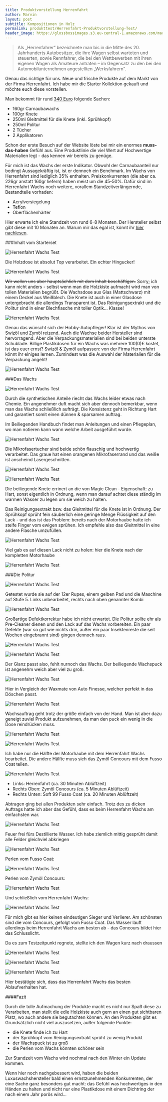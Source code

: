 ```yaml
---
title: Produktvorstellung Herrenfahrt
author: Marvin
layout: post
subtitle: Kompositionen in Holz
permalink: produkttest/Herrenfahrt-Produktvorstellung-Test/
header_image: https://glossbossimages.s3.eu-central-1.amazonaws.com/marvin/herrenfahrttest/P1020201.JPG
---
```

>Als „Herrenfahrer“ bezeichnete man bis in die Mitte des 20. Jahrhunderts Autobesitzer, die ihre Wagen selbst warteten und steuerten, sowie Rennfahrer, die bei den Wettbewerben mit ihren eigenen Wagen als Amateure antraten – im Gegensatz zu den bei den Automobilunternehmen angestellten „Werksfahrern“.

Genau das richtige für uns. Neue und frische Produkte auf dem Markt von der Firma Herrenfahrt.
Ich habe mir die Starter Kollektion gekauft und möchte euch diese vorstellen.


Man bekommt für rund [340 Euro](https://herrenfahrt.com/de_de/arrangements/sortimente/starter-kollektion) folgende Sachen:

* 160gr Carnaubawachs
* 100gr Knete
* 250ml Gleitmittel für die Knete (inkl. Sprühkopf)
* 250ml Politur
* 2 Tücher
* 2 Applikatoren

Schon der erste Besuch auf der Website löste bei mir ein enormes __muss-das-haben__ Gefühl aus. Eine Produktlinie die viel Wert auf Hochwertige Materialien legt - das kennen wir bereits zu genüge.

Für mich ist das Wachs der erste Indikator. Obwohl der Carnaubaanteil nur bedingt Aussagekräftig ist, ist er dennoch ein Benchmark. Im Wachs von Herrenfahrt sind lediglich 35% enthalten. Preiskonkurrenten (die aber ca. 226gr anstatt 160gr liefern) haben meist um die 45-50%.
Dafür sind im Herrenfahrt Wachs noch weitere, vorallem Standzeitverlängernde, Bestandteile vorhaden:

- Acrylversiegelung
- Teflon
- Oberflächenhärter


Hier erwarte ich eine Standzeit von rund 6-8 Monaten. Der Hersteller selbst gibt diese mit 10 Monaten an. Warum mir das egal ist, könnt ihr [hier nachlesen](http://glossboss.de/allgemein/drei-gruende-fuer-ein-carnaubawachs).

###Inhalt vom Starterset


![Herrenfahrt Wachs Test](https://glossbossimages.s3.eu-central-1.amazonaws.com/marvin/herrenfahrttest/P1020199.JPG)


Die Holzdose ist absolut Top verarbeitet. Ein echter Hingucker!

![Herrenfahrt Wachs Test](https://glossbossimages.s3.eu-central-1.amazonaws.com/marvin/herrenfahrttest/P1020201.JPG)

<del>Wir wollen uns aber hauptsächlich mit dem Inhalt beschäftigen.</del>
Sorry; ich kann nicht anders - selbst wenn man die Holzkiste aufmacht wird man von tollen Materialien begrüßt. Die Wachsdose aus Glas (Mattschwarz) mit einem Deckel aus Weißblech. Die Knete ist auch in einer Glasdose untergebracht die allerdings Transparent ist. Das Reinigungsextrakt und die Politur sind in einer Blechflasche mit toller Optik... Klasse!

![Herrenfahrt Wachs Test](https://glossbossimages.s3.eu-central-1.amazonaws.com/marvin/herrenfahrttest/P1020203.JPG)

Genau das wünscht sich der Hobby-Autopfleger! Klar ist der Mythos von Swizöl und Zymöl reizend. Auch die Wachse beider Hersteller sind hervorragend. Aber die Verpackungsmaterialien sind bei beiden unterste Schublade. Billige Plastikdosen für ein Wachs was mehrere 100(0)€ kostet, ist das euer ernst?
Swizöl & Zymöl aufpassen: von der Firma Herrenfahrt könnt ihr einiges lernen. Zumindest was die Auswahl der Materialien für die Verpackung angeht!


![Herrenfahrt Wachs Test](https://glossbossimages.s3.eu-central-1.amazonaws.com/marvin/herrenfahrttest/P1020202.JPG)

###Das Wachs

![Herrenfahrt Wachs Test](https://glossbossimages.s3.eu-central-1.amazonaws.com/marvin/herrenfahrttest/P1020204.JPG)

Durch die synthetischen Anteile riecht das Wachs leider etwas nach Chemie. Ein angenehmer duft macht sich aber dennoch bemerkbar, wenn man das Wachs schließlich aufträgt. Die Konsistenz geht in Richtung Hart und garantiert somit einen dünnen & sparsamen auftrag.



Im Beiliegenden Handbuch findet man Anleitungen und einen Pflegeplan, wo man notieren kann wann welche Arbeit ausgeführt wurde.

![Herrenfahrt Wachs Test](https://glossbossimages.s3.eu-central-1.amazonaws.com/marvin/herrenfahrttest/P1020206.JPG)

Die Mikrofasertucher sind beide schön flauschig und hochwertig verarbeitet. Das graue hat einen orangenen Mikrofaserrand und das weiße ist anscheind Lasergeschnitten.

![Herrenfahrt Wachs Test](https://glossbossimages.s3.eu-central-1.amazonaws.com/marvin/herrenfahrttest/P1020207.JPG)


![Herrenfahrt Wachs Test](https://glossbossimages.s3.eu-central-1.amazonaws.com/marvin/herrenfahrttest/P1020208.JPG)

Die beiliegende Knete errinert an die von Magic Clean - Eigenschaft: zu Hart, sonst eigentlich in Ordnung, wenn man darauf achtet diese ständig im warmen Wasser zu legen um sie weich zu halten.


Das Reinigungsextrakt bzw. das Gleitmittel für die Knete ist in Ordnung. Der Sprühkopf sprüht fein säuberlich eine geringe Menge Flüssigkeit auf den Lack - und das ist das Problem: bereits nach der Motorhaube hatte ich steife Finger vom ewigen sprühen. Ich empfehle also das Gleitmittel in eine andere Flasche umzufüllen.

![Herrenfahrt Wachs Test](https://glossbossimages.s3.eu-central-1.amazonaws.com/marvin/herrenfahrtteil2/P1020211.JPG)

Viel gab es auf diesen Lack nicht zu holen: hier die Knete nach der kompletten Motorhaube

![Herrenfahrt Wachs Test](https://glossbossimages.s3.eu-central-1.amazonaws.com/marvin/herrenfahrtteil2/P1020213.JPG)

###Die Politur

![Herrenfahrt Wachs Test](https://glossbossimages.s3.eu-central-1.amazonaws.com/marvin/herrenfahrtteil2/P1020214.JPG)

Getestet wurde sie auf der 12er Rupes, einem gelben Pad und die Maschine auf Stufe 5.
Links unbearbeitet, rechts nach oben genannter Kombi

![Herrenfahrt Wachs Test](https://glossbossimages.s3.eu-central-1.amazonaws.com/marvin/herrenfahrtteil2/P1020217.JPG)

Großartige Defektkorrektur habe ich nicht erwartet. Die Politur sollte ehr als Pre-Cleaner dienen und den Lack auf das Wachs vorbereiten. Ein paar Defekte (war so gut wie nichts drin, außer ein paar Insektenreste die seit Wochen eingebrannt sind) gingen dennoch raus.


![Herrenfahrt Wachs Test](https://glossbossimages.s3.eu-central-1.amazonaws.com/marvin/herrenfahrtteil2/P1020218.JPG)


![Herrenfahrt Wachs Test](https://glossbossimages.s3.eu-central-1.amazonaws.com/marvin/herrenfahrtteil2/P1020219.JPG)

Der Glanz passt also, fehlt nurnoch das Wachs.
Der beiliegende Wachspuck ist angenehm weich aber viel zu groß.


![Herrenfahrt Wachs Test](https://glossbossimages.s3.eu-central-1.amazonaws.com/marvin/herrenfahrtteil2/P1020220.JPG)

Hier in Vergleich der Waxmate von Auto Finesse, welcher perfekt in das Döschen passt.

![Herrenfahrt Wachs Test](https://glossbossimages.s3.eu-central-1.amazonaws.com/marvin/herrenfahrtteil2/P1020221.JPG)

Wachsauftrag geht trotz der größe einfach von der Hand. Man ist aber dazu geneigt zuviel Produkt aufzunehmen, da man den puck ein wenig in die Dose reindrücken muss.


![Herrenfahrt Wachs Test](https://glossbossimages.s3.eu-central-1.amazonaws.com/marvin/herrenfahrtteil2/P1020223.JPG)


![Herrenfahrt Wachs Test](https://glossbossimages.s3.eu-central-1.amazonaws.com/marvin/herrenfahrtteil2/P1020224.JPG)

Ich habe nur die Hälfte der Motorhaube mit dem Herrenfahrt Wachs bearbeitet. Die andere Hälfte muss sich das Zymöl Concours mit dem Fusso Coat teilen.

![Herrenfahrt Wachs Test](https://glossbossimages.s3.eu-central-1.amazonaws.com/marvin/herrenfahrtteil2/P1020225.JPG)

* Links: Herrenfahrt (ca. 30 Minuten Ablüftzeit)
* Rechts Oben: Zymöl Concours (ca. 5 Minuten Ablüftzeit)
* Rechts Unten: Soft 99 Fusso Coat (ca. 20 Minuten Ablüftzeit)

Abtragen ging bei allen Produkten sehr einfach. Trotz des zu dicken Auftrags hatte ich aber das Gefühl, dass es beim Herrenfahrt Wachs am einfachsten war.


![Herrenfahrt Wachs Test](https://glossbossimages.s3.eu-central-1.amazonaws.com/marvin/herrenfahrtteil2/P1020226.JPG)

Feuer frei fürs Destillierte Wasser. Ich habe ziemlich mittig gesprüht damit alle Felder gleichviel abkriegen


![Herrenfahrt Wachs Test](https://glossbossimages.s3.eu-central-1.amazonaws.com/marvin/herrenfahrtteil2/P1020227.JPG)

Perlen vom Fusso Coat:

![Herrenfahrt Wachs Test](https://glossbossimages.s3.eu-central-1.amazonaws.com/marvin/herrenfahrtteil2/P1020228.JPG)

Perlen vom Zymöl Concours:

![Herrenfahrt Wachs Test](https://glossbossimages.s3.eu-central-1.amazonaws.com/marvin/herrenfahrtteil2/P1020229.JPG)

Und schließlich vom Herrenfahrt Wachs:

![Herrenfahrt Wachs Test](https://glossbossimages.s3.eu-central-1.amazonaws.com/marvin/herrenfahrtteil2/P1020231.JPG)

Für mich gibt es hier keinen eindeutigen Sieger und Verlierer. Am schönsten sind die vom Concours, gefolgt vom Fusso Coat. Das Wasser läuft allerdings beim Herrenfahrt Wachs am besten ab - das Concours bildet hier das Schlusslicht.

Da es zum Testzeitpunkt regnete, stellte ich den Wagen kurz nach draussen


![Herrenfahrt Wachs Test](https://glossbossimages.s3.eu-central-1.amazonaws.com/marvin/herrenfahrtteil2/P1020232.JPG)


![Herrenfahrt Wachs Test](https://glossbossimages.s3.eu-central-1.amazonaws.com/marvin/herrenfahrtteil2/P1020233.JPG)


![Herrenfahrt Wachs Test](https://glossbossimages.s3.eu-central-1.amazonaws.com/marvin/herrenfahrtteil2/P1020235.JPG)


Hier bestätigte sich, dass das Herrenfahrt Wachs das besten Ablaufverhalten hat.

####Fazit

Durch die tolle Aufmachung der Produkte macht es nicht nur Spaß diese zu Verarbeiten, man stellt die edle Holzkiste auch gern an einen gut sichtbaren Platz, wo auch andere sie begutachten können. An den Produkten gibt es Grundsätzlich nicht viel auszusetzen, außer folgende Punkte:

* die Knete finde ich zu Hart
* der Sprühkopf vom Reinigungsextrakt sprüht zu wenig Produkt
* der Wachspuck ist zu groß
* die Perlen vom Wachs könnten schöner sein


Zur Standzeit vom Wachs wird nochmal nach den Winter ein Update kommen.


Wenn hier noch nachgebessert wird, haben die beiden Luxuswachshersteller bald einen ernstzunehmenden Konkurrenten, der eine Sache ganz besonders gut macht: das Gefühl was hochwertiges in den Händen zu halten und nicht nur eine Plastikdose mit einem Dichtring der nach einem Jahr porös wird...








